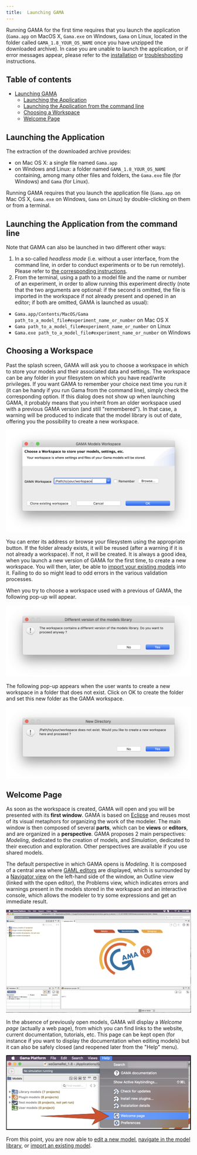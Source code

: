 ```yaml
---
title:  Launching GAMA
---
```



Running GAMA for the first time requires that you launch the application (`Gama.app` on MacOS X, `Gama.exe` on Windows, `Gama` on Linux, located in the folder called `GAMA_1.8_YOUR_OS_NAME` once you have unzipped the downloaded archive). In case you are unable to launch the application, or if error messages appear, please refer to the [installation](Installation) or [troubleshooting](Troubleshooting) instructions.

## Table of contents 

* [Launching GAMA](#launching-gama)
  * [Launching the Application](#launching-the-application)
  * [Launching the Application from the command line](#launching-the-application-from-the-command-line)
  * [Choosing a Workspace](#choosing-a-workspace)
  * [Welcome Page](#welcome-page)

## Launching the Application

The extraction of the downloaded archive provides:

* on Mac OS X: a single file named `Gama.app`
* on Windows and Linux: a folder named `GAMA_1.8_YOUR_OS_NAME` containing, among many other files and folders, the `Gama.exe` file (for Windows) and `Gama` (for Linux).

Running GAMA requires that you launch the application file (`Gama.app` on Mac OS X, `Gama.exe` on Windows, `Gama` on Linux) by double-clicking on them or from a terminal.


## Launching the Application from the command line

Note that GAMA can also be launched in two different other ways:

1. In a so-called _headless mode_ (i.e. without a user interface, from the command line, in order to conduct experiments or to be run remotely). Please refer to [the corresponding instructions](Headless).
2. From the terminal, using a path to a model file and the name or number of an experiment, in order to allow running this experiment directly (note that the two arguments are optional: if the second is omitted, the file is imported in the workspace if not already present and opened in an editor; if both are omitted, GAMA is launched as usual):

* `Gama.app/Contents/MacOS/Gama path_to_a_model_file#experiment_name_or_number` on Mac OS X
* `Gama path_to_a_model_file#experiment_name_or_number` on Linux
* `Gama.exe path_to_a_model_file#experiment_name_or_number` on Windows


## Choosing a Workspace
Past the splash screen, GAMA will ask you to choose a workspace in which to store your models and their associated data and settings. The workspace can be any folder in your filesystem on which you have read/write privileges. If you want GAMA to remember your choice next time you run it (it can be handy if you run Gama from the command line), simply check the corresponding option. If this dialog does not show up when launching GAMA, it probably means that you inherit from an older workspace used with a previous GAMA version (and still "remembered"). In that case, a warning will be produced to indicate that the model library is out of date, offering you the possibility to create a new workspace.

![Window to choose the workspace.](/resources/images/installationAndLaunching/1.workspace_choice.png)

You can enter its address or browse your filesystem using the appropriate button. If the folder already exists, it will be reused (after a warning if it is not already a workspace). If not, it will be created. It is always a good idea, when you launch a new version of GAMA for the first time, to create a new workspace. You will then, later, be able to [import your existing models](ImportingModels) into it. Failing to do so might lead to odd errors in the various validation processes.

When you try to choose a workspace used with a previous of GAMA, the following pop-up will appear.

![Pop-up that appears when the user chooses a folder used as a workspace in a previous version of GAMA.](/resources/images/installationAndLaunching/2.workspace_choice3.png)


The following pop-up appears when the user wants to create a new workspace in a folder that does not exist. Click on OK to create the folder and set this new folder as the GAMA workspace.

![Pop-up that appears when the user wants to create a new workspace. Click on OK.](/resources/images/installationAndLaunching/2.workspace_choice2.png)



## Welcome Page
As soon as the workspace is created, GAMA will open and you will be presented with its **first window**. GAMA is based on [Eclipse](http://www.eclipse.org) and reuses most of its visual metaphors for organizing the work of the modeler. The main window is then composed of several **parts**, which can be **views** or **editors**, and are organized in a **perspective**. GAMA proposes 2 main perspectives: _Modeling_, dedicated to the creation of models, and _Simulation_, dedicated to their execution and exploration. Other perspectives are available if you use shared models.

The default perspective in which GAMA opens is _Modeling_. It is composed of a central area where [GAML editors](GamlEditorGeneralities) are displayed, which is surrounded by a [Navigator view](NavigatingWorkspace) on the left-hand side of the window, an Outline view (linked with the open editor), the Problems view, which indicates errors and warnings present in the models stored in the workspace and an interactive console, which allows the modeler to try some expressions and get an immediate result.

![GAMA after the first launch.](/resources/images/installationAndLaunching/3.workbench_window.png)

In the absence of previously open models, GAMA will display a _Welcome page_ (actually a web page), from which you can find links to the website, current documentation, tutorials, etc. This page can be kept open (for instance if you want to display the documentation when editing models) but it can also be safely closed (and reopened later from the "Help" menu).

![Menu to open new views.](/resources/images/installationAndLaunching/5.welcome_page.png)

From this point, you are now able to [edit a new model](EditingModels), [navigate in the model library](NavigatingWorkspace), or [import an existing model](ImportingModels).